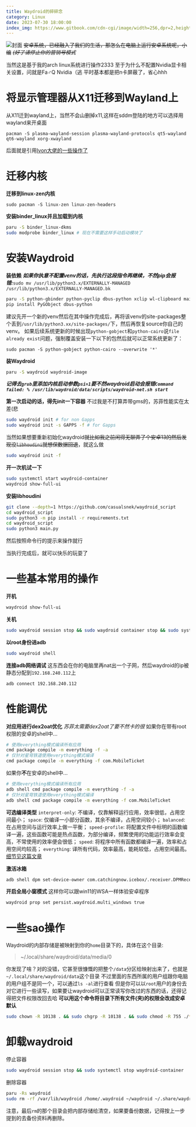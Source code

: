```yaml
---
title: Waydroid的碎碎念
category: Linux
date: 2023-07-30 18:00:00
index_img: https://www.gitbook.com/cdn-cgi/image/width=256,dpr=2,height=40,fit=contain,format=auto/https%3A%2F%2F2140589054-files.gitbook.io%2F~%2Ffiles%2Fv0%2Fb%2Fgitbook-legacy-files%2Fo%2Fspaces%252F-MiYFr8anWJnZu5dVlhr%252Favatar-rectangle-1630538785250.png%3Fgeneration%3D1630538786012033%26alt%3Dmedia
---
```


![封面](https://www.gitbook.com/cdn-cgi/image/width=256,dpr=2,height=40,fit=contain,format=auto/https%3A%2F%2F2140589054-files.gitbook.io%2F~%2Ffiles%2Fv0%2Fb%2Fgitbook-legacy-files%2Fo%2Fspaces%252F-MiYFr8anWJnZu5dVlhr%252Favatar-rectangle-1630538785250.png%3Fgeneration%3D1630538786012033%26alt%3Dmedia)
~~安卓系统，已经融入了我们的生活，那怎么在电脑上运行安卓系统呢，小编~~
*~~(好了请停止你的营销号模式~~*

当然这是基于我的arch linux系统进行操作2333
至于为什么不配置Nvidia显卡相关设置，问就是Fa♂️Q Nvidia（逃
平时基本都是把n卡屏蔽了，省心hhh

# 将显示管理器从X11迁移到Wayland上
从X11迁到wayland上，当然不会山删掉x11,这样在sddm登陆的地方可以选择用wayland来开桌面
``` shell
pacman -S plasma-wayland-session plasma-wayland-protocols qt5-wayland qt6-wayland xorg-xwayland
```

后面就是引用[Ivon大佬的一些操作了](https://ivonblog.com/posts/archlinux-waydroid)




# 迁移内核
**迁移到linux-zen内核**
``` shell
sudo pacman -S linux-zen linux-zen-headers
```
**安装binder_linux并且加载到内核**
``` bash
paru -S binder_linux-dkms
sudo modprobe binder_linux # 现在不需要这样手动启动模块了
```



# 安装Waydroid
**装依赖**
***如果你执意不配置venv的话，先执行这段指令再继续，不然pip会报错:***`sudo mv /usr/lib/python3.x/EXTERNALLY-MANAGED /usr/lib/python3.x/EXTERNALLY-MANAGED.bk`
``` bash
paru -S python-gbinder python-pyclip dbus-python xclip wl-clipboard mailcap python-pgi
pip install PyGObject dbus-python
```
建议先开一个新的venv然后在其中操作完成后，再将该venv的site-packages整个丢到`/usr/lib/python3.xx/site-packages/`下，然后再恢复source你自己的venv。
如果后续系统更新的时候出现`python-gobject`和`python-cairo`说`file already exist`问题，强制覆盖安装一下以下的包然后就可以正常系统更新了：
``` shell
sudo pacman -S python-gobject python-cairo --overwrite '*'
```

**装Waydroid**
``` bash
paru -S waydroid waydroid-image
```

***记得去`grub`里添加内核启动参数`psi=1`要不然waydroid启动会报错`Command failed: % /usr/lib/waydroid/data/scripts/waydroid-net.sh start`***

**第一次启动的话，得先init一下容器**
不过我是不打算弄带gms的，苏菲性能实在太差(悲
``` bash
sudo waydroid init # for non Gapps
sudo waydroid init -s GAPPS -f # for Gapps
```
当然如果想要重新初始化waydroid~~就比如我之前闲得无聊弄了个安卓13的然后发现没`libhoudini`就想保数据回退~~，就这么做
``` bash
sudo waydroid init -f
```

**开一次机试一下**
``` bash
sudo systemctl start waydroid-container
waydroid show-full-ui
```


**安装libhoudini**
``` bash
git clone --depth=1 https://github.com/casualsnek/waydroid_script
cd waydroid_script
sudo python3 -m pip install -r requirements.txt
cd waydroid_script
sudo python3 main.py
```
然后按照命令行的提示来操作就行

当执行完成后，就可以快乐的玩耍了

# 一些基本常用的操作
**开机**
``` bash
waydroid show-full-ui
```

**关机**
``` bash
sudo waydroid session stop && sudo waydroid container stop && sudo systemctl stop waydroid-container
```

**以root身份进adb**
``` bash
sudo waydroid shell
```

**连接adb网络调试**
这东西会在你的电脑里再nat出一个子网，然后waydroid的ip被静态分配到`192.168.240.112`上
``` bash
adb connect 192.168.240.112
```


# 性能调优
**对应用进行dex2oat优化**
*苏菲太需要dex2oat了要不然卡的很*
如果你在带有root权限的安卓的shell中...
``` bash
# 使用everything模式编译所有应用
cmd package compile -m everything -f -a
# 仅针对星穹铁道使用everything模式编译
cmd package compile -m everything -f com.MobileTicket
```
如果你**不**在安卓的shell中...
``` bash
# 使用everything模式编译所有应用
adb shell cmd package compile -m everything -f -a
# 仅针对星穹铁道使用everything模式编译
adb shell cmd package compile -m everything -f com.MobileTicket
```
**可选编译类型**
`interpret-only`: 不编译，仅靠解释运行应用，效率很低，占用空间最小；
`space`: 仅编译一小部分函数，其余不编译，占用空间较小；
`balanced`: 在占用空间与运行效率上做一平衡；
`speed-profile`: 将配置文件中标明的函数编译一遍，这些函数可能是热点函数，为部分编译，频繁使用的功能运行效率会变高，不常使用的效率便会很低；
`speed`: 将程序中所有函数都编译一遍，效率和占用空间均较高；
`everything`: 译所有代码，效率最高，能耗较低，占用空间最高。
[细节见这篇文章](https://my.oschina.net/ososchina/blog/4818813)


**激活冰箱**
``` bash
adb shell dpm set-device-owner com.catchingnow.icebox/.receiver.DPMReceiver
```


**开启全局小窗模式**
这样你可以跟win11的WSA一样体验安卓程序
``` bash
waydroid prop set persist.waydroid.multi_windows true
```


# 一些sao操作
Waydroid的内部存储是被映射到你的`home`目录下的，具体在这个目录:
> ~/.local/share/waydroid/data/media/0

你发现了啥？对的没错，它甚至很慷慨的把整个`/data`分区给映射出来了，也就是`~/.local/share/waydroid/data`这个目录
不过里面的东西所属的用户组跟你电脑的用户组不是同一个，可以通过`ls -al`进行查看
但是你可以以`root`用户的身份去对它进行一些读写，如果要让waydroid可以正常读写你改过的东西的话，还得记得把文件权限改回去哈
**可以用这个命令将目录下所有文件(夹)的权限全改成安卓默认**
``` bash
sudo chown -R 10138 . && sudo chgrp -R 10138 . && sudo chmod -R 755 ./*
```


# 卸载waydroid
停止容器
``` bash
sudo waydroid session stop && sudo systemctl stop waydroid-container
```
删除容器
``` bash
paru -Rs waydroid
sudo rm -rf /var/lib/waydroid /home/.waydroid ~/waydroid ~/.share/waydroid ~/.local/share/applications/*aydroid* ~/.local/share/waydroid
```
注意，最后`rm`的那个目录会把内部存储给清空，如果要备份数据，记得按上一步提到的去备份资料再删除。